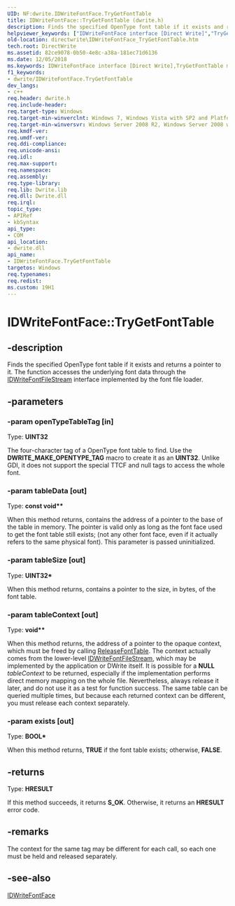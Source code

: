 ```yaml
---
UID: NF:dwrite.IDWriteFontFace.TryGetFontTable
title: IDWriteFontFace::TryGetFontTable (dwrite.h)
description: Finds the specified OpenType font table if it exists and returns a pointer to it. The function accesses the underlying font data through the IDWriteFontFileStream interface implemented by the font file loader.
helpviewer_keywords: ["IDWriteFontFace interface [Direct Write]","TryGetFontTable method","IDWriteFontFace.TryGetFontTable","IDWriteFontFace::TryGetFontTable","TryGetFontTable","TryGetFontTable method [Direct Write]","TryGetFontTable method [Direct Write]","IDWriteFontFace interface","directwrite.IDWriteFontFace_TryGetFontTable","dwrite/IDWriteFontFace::TryGetFontTable"]
old-location: directwrite\IDWriteFontFace_TryGetFontTable.htm
tech.root: DirectWrite
ms.assetid: 82ce9078-0b50-4e8c-a38a-181ec71d6136
ms.date: 12/05/2018
ms.keywords: IDWriteFontFace interface [Direct Write],TryGetFontTable method, IDWriteFontFace.TryGetFontTable, IDWriteFontFace::TryGetFontTable, TryGetFontTable, TryGetFontTable method [Direct Write], TryGetFontTable method [Direct Write],IDWriteFontFace interface, directwrite.IDWriteFontFace_TryGetFontTable, dwrite/IDWriteFontFace::TryGetFontTable
f1_keywords:
- dwrite/IDWriteFontFace.TryGetFontTable
dev_langs:
- c++
req.header: dwrite.h
req.include-header: 
req.target-type: Windows
req.target-min-winverclnt: Windows 7, Windows Vista with SP2 and Platform Update for Windows Vista [desktop apps \| UWP apps]
req.target-min-winversvr: Windows Server 2008 R2, Windows Server 2008 with SP2 and Platform Update for Windows Server 2008 [desktop apps \| UWP apps]
req.kmdf-ver: 
req.umdf-ver: 
req.ddi-compliance: 
req.unicode-ansi: 
req.idl: 
req.max-support: 
req.namespace: 
req.assembly: 
req.type-library: 
req.lib: Dwrite.lib
req.dll: Dwrite.dll
req.irql: 
topic_type:
- APIRef
- kbSyntax
api_type:
- COM
api_location:
- dwrite.dll
api_name:
- IDWriteFontFace.TryGetFontTable
targetos: Windows
req.typenames: 
req.redist: 
ms.custom: 19H1
---
```


# IDWriteFontFace::TryGetFontTable


## -description


 Finds the specified OpenType font table if it exists and returns a pointer to it.
     The function accesses the underlying font data through the <a href="/windows/win32/api/dwrite/nn-dwrite-idwritefontfilestream">IDWriteFontFileStream</a> interface
     implemented by the font file loader.


## -parameters




### -param openTypeTableTag [in]

Type: <b>UINT32</b>

The four-character tag of a OpenType font table to find.
         Use the <b>DWRITE_MAKE_OPENTYPE_TAG</b> macro to create it as an <b>UINT32</b>.
         Unlike GDI, it does not support the special TTCF and null tags to access the whole font.


### -param tableData [out]

Type: <b>const void**</b>

When this method returns, contains the address of  a pointer to the base of the table in memory.
         The pointer is valid only as long as the font face used to get the font table still exists;
         (not any other font face, even if it actually refers to the same physical font).
    This parameter is passed uninitialized.


### -param tableSize [out]

Type: <b>UINT32*</b>

When this method returns, contains a pointer to the size, in bytes, of the font table.


### -param tableContext [out]

Type: <b>void**</b>

When this method returns, the address of a pointer to  the opaque context, which must be freed by calling <a href="/windows/win32/api/dwrite/nf-dwrite-idwritefontface-releasefonttable">ReleaseFontTable</a>.
         The context actually comes from the lower-level <a href="/windows/win32/api/dwrite/nn-dwrite-idwritefontfilestream">IDWriteFontFileStream</a>,
         which may be implemented by the application or DWrite itself.
         It is possible for a <b>NULL</b> <i>tableContext</i> to be returned, especially if
         the implementation performs direct memory mapping on the whole file.
         Nevertheless, always release it later, and do not use it as a test for function success.
         The same table can be queried multiple times,
         but because each returned context can be different, you must release each context separately.


### -param exists [out]

Type: <b>BOOL*</b>

When this method returns, <b>TRUE</b> if the font table exists; otherwise, <b>FALSE</b>.


## -returns



Type: <b>HRESULT</b>

If this method succeeds, it returns <b xmlns:loc="http://microsoft.com/wdcml/l10n">S_OK</b>. Otherwise, it returns an <b xmlns:loc="http://microsoft.com/wdcml/l10n">HRESULT</b> error code.




## -remarks



 The context for the same tag may be different for each call,
     so each one must be held and released separately.




## -see-also




<a href="/windows/win32/api/dwrite/nn-dwrite-idwritefontface">IDWriteFontFace</a>
 

 

